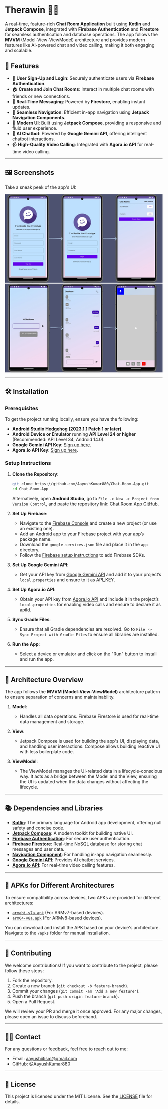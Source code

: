 # Therawin 📱💬

A real-time, feature-rich **Chat Room Application** built using **Kotlin** and **Jetpack Compose**, integrated with **Firebase Authentication** and **Firestore** for seamless authentication and database operations. The app follows the **MVVM** (Model-View-ViewModel) architecture and provides modern features like AI-powered chat and video calling, making it both engaging and scalable.

## 🌟 Features
- 🔐 **User Sign-Up and Login**: Securely authenticate users via **Firebase Authentication**.
- 🏠 **Create and Join Chat Rooms**: Interact in multiple chat rooms with friends or new connections.
- 📡 **Real-Time Messaging**: Powered by **Firestore**, enabling instant updates.
- 📍 **Seamless Navigation**: Efficient in-app navigation using **Jetpack Navigation Components**.
- 🎨 **Modern UI**: Built using **Jetpack Compose**, providing a responsive and fluid user experience.
- 🤖 **AI Chatbot**: Powered by **Google Gemini API**, offering intelligent chatbot interactions.
- 📹 **High-Quality Video Calling**: Integrated with **Agora.io API** for real-time video calling.

---

## 🖼️ Screenshots

Take a sneak peek of the app's UI:

![Screenshot 1](https://github.com/AayushKumar880/Chat-Room-App/blob/8b24020ed7c7de5a1ea6f4ca99a8de6426549975/ChatApp%20Snapshots/1.jpg)
![Screenshot 2](https://github.com/AayushKumar880/Chat-Room-App/blob/2381d9c8509561071edc05daa783e27f3b0bec4b/ChatApp%20Snapshots/2.jpg)

---

## 🛠️ Installation

### Prerequisites

To get the project running locally, ensure you have the following:
- **Android Studio Hedgehog (2023.1.1 Patch 1 or later)**.
- **Android Device or Emulator** running **API Level 24 or higher** (Recommended: API Level 34, Android 14.0).
- **Google Gemini API Key**: [Sign up here](https://aistudio.google.com/app/apikey).
- **Agora.io API Key**: [Sign up here](https://www.agora.io/en/).

### Setup Instructions

1. **Clone the Repository**:
    ```bash
    git clone https://github.com/AayushKumar880/Chat-Room-App.git
    cd Chat-Room-App
    ```

    Alternatively, open **Android Studio**, go to `File -> New -> Project from Version Control`, and paste the repository link: [Chat Room App GitHub](https://github.com/AayushKumar880/Chat-Room-App.git).

2. **Set Up Firebase**:
    - Navigate to the [Firebase Console](https://console.firebase.google.com/) and create a new project (or use an existing one).
    - Add an Android app to your Firebase project with your app’s package name.
    - Download the `google-services.json` file and place it in the `app` directory.
    - Follow the [Firebase setup instructions](https://firebase.google.com/docs/android/setup) to add Firebase SDKs.

3. **Set Up Google Gemini API**:
    - Get your API key from [Google Gemini API](https://aistudio.google.com/app/apikey) and add it to your project’s `local.properties` and ensure to it as API_KEY.

4. **Set Up Agora.io API**:
    - Obtain your API key from [Agora.io API](https://www.agora.io/en/) and include it in the project’s `local.properties` for enabling video calls and ensure to declare it as apiId.

5. **Sync Gradle Files**:
    - Ensure that all Gradle dependencies are resolved. Go to `File -> Sync Project with Gradle Files` to ensure all libraries are installed.

6. **Run the App**:
    - Select a device or emulator and click on the "Run" button to install and run the app.

---

## 🧩 Architecture Overview

The app follows the **MVVM (Model-View-ViewModel)** architecture pattern to ensure separation of concerns and maintainability.

1. **Model**:
   - Handles all data operations. Firebase Firestore is used for real-time data management and storage.
  
2. **View**:
   - Jetpack Compose is used for building the app's UI, displaying data, and handling user interactions. Compose allows building reactive UI with less boilerplate code.
  
3. **ViewModel**:
   - The ViewModel manages the UI-related data in a lifecycle-conscious way. It acts as a bridge between the Model and the View, ensuring the UI is updated when the data changes without affecting the lifecycle.

---

## 📚 Dependencies and Libraries

- [**Kotlin**](https://kotlinlang.org/): The primary language for Android app development, offering null safety and concise code.
- [**Jetpack Compose**](https://developer.android.com/jetpack/compose): A modern toolkit for building native UI.
- [**Firebase Authentication**](https://firebase.google.com/docs/auth): For secure user authentication.
- [**Firebase Firestore**](https://firebase.google.com/docs/firestore): Real-time NoSQL database for storing chat messages and user data.
- [**Navigation Component**](https://developer.android.com/guide/navigation): For handling in-app navigation seamlessly.
- [**Google Gemini API**](https://ai.google.dev/gemini-api): Provides AI chatbot services.
- [**Agora.io API**](https://www.agora.io/en/): For real-time video calling features.

---

## 🚀 APKs for Different Architectures

To ensure compatibility across devices, two APKs are provided for different architectures:
- [`armabi-v7a.apk`](https://github.com/AayushKumar880/Chat-Room-App/releases/download/v1.0/armabi-v7a.apk) (For ARMv7-based devices).
- [`arm64-v8a.apk`](https://github.com/AayushKumar880/Chat-Room-App/releases/download/v1.0/arm64-v8a.apk) (For ARMv8-based devices).

You can download and install the APK based on your device's architecture. Navigate to the `/apks` folder for manual installation.

---

## 🤝 Contributing

We welcome contributions! If you want to contribute to the project, please follow these steps:
1. Fork the repository.
2. Create a new branch (`git checkout -b feature-branch`).
3. Commit your changes (`git commit -am 'Add a new feature'`).
4. Push the branch (`git push origin feature-branch`).
5. Open a Pull Request.

We will review your PR and merge it once approved. For any major changes, please open an issue to discuss beforehand.

---

## 🧑‍💻 Contact

For any questions or feedback, feel free to reach out to me:

- Email: [aayushiitism@gmail.com](mailto:aayushiitism@gmail.com)
- GitHub: [@AayushKumar880](https://github.com/AayushKumar880)

---

## 📝 License

This project is licensed under the MIT License. See the [LICENSE](LICENSE) file for details.

